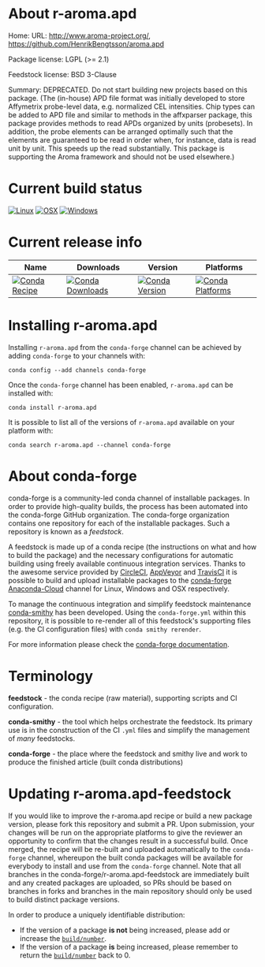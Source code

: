 About r-aroma.apd
=================

Home: URL: http://www.aroma-project.org/, https://github.com/HenrikBengtsson/aroma.apd

Package license: LGPL (>= 2.1)

Feedstock license: BSD 3-Clause

Summary: DEPRECATED. Do not start building new projects based on this package. (The (in-house) APD file format was initially developed to store Affymetrix probe-level data, e.g. normalized CEL intensities.  Chip types can be added to APD file and similar to methods in the affxparser package, this package provides methods to read APDs organized by units (probesets).  In addition, the probe elements can be arranged optimally such that the elements are guaranteed to be read in order when, for instance, data is read unit by unit.  This speeds up the read substantially.  This package is supporting the Aroma framework and should not be used elsewhere.)



Current build status
====================

[![Linux](https://img.shields.io/circleci/project/github/conda-forge/r-aroma.apd-feedstock/master.svg?label=Linux)](https://circleci.com/gh/conda-forge/r-aroma.apd-feedstock)
[![OSX](https://img.shields.io/travis/conda-forge/r-aroma.apd-feedstock/master.svg?label=macOS)](https://travis-ci.org/conda-forge/r-aroma.apd-feedstock)
[![Windows](https://img.shields.io/appveyor/ci/conda-forge/r-aroma.apd-feedstock/master.svg?label=Windows)](https://ci.appveyor.com/project/conda-forge/r-aroma-apd-feedstock/branch/master)

Current release info
====================

| Name | Downloads | Version | Platforms |
| --- | --- | --- | --- |
| [![Conda Recipe](https://img.shields.io/badge/recipe-r--aroma.apd-green.svg)](https://anaconda.org/conda-forge/r-aroma.apd) | [![Conda Downloads](https://img.shields.io/conda/dn/conda-forge/r-aroma.apd.svg)](https://anaconda.org/conda-forge/r-aroma.apd) | [![Conda Version](https://img.shields.io/conda/vn/conda-forge/r-aroma.apd.svg)](https://anaconda.org/conda-forge/r-aroma.apd) | [![Conda Platforms](https://img.shields.io/conda/pn/conda-forge/r-aroma.apd.svg)](https://anaconda.org/conda-forge/r-aroma.apd) |

Installing r-aroma.apd
======================

Installing `r-aroma.apd` from the `conda-forge` channel can be achieved by adding `conda-forge` to your channels with:

```
conda config --add channels conda-forge
```

Once the `conda-forge` channel has been enabled, `r-aroma.apd` can be installed with:

```
conda install r-aroma.apd
```

It is possible to list all of the versions of `r-aroma.apd` available on your platform with:

```
conda search r-aroma.apd --channel conda-forge
```


About conda-forge
=================

conda-forge is a community-led conda channel of installable packages.
In order to provide high-quality builds, the process has been automated into the
conda-forge GitHub organization. The conda-forge organization contains one repository
for each of the installable packages. Such a repository is known as a *feedstock*.

A feedstock is made up of a conda recipe (the instructions on what and how to build
the package) and the necessary configurations for automatic building using freely
available continuous integration services. Thanks to the awesome service provided by
[CircleCI](https://circleci.com/), [AppVeyor](https://www.appveyor.com/)
and [TravisCI](https://travis-ci.org/) it is possible to build and upload installable
packages to the [conda-forge](https://anaconda.org/conda-forge)
[Anaconda-Cloud](https://anaconda.org/) channel for Linux, Windows and OSX respectively.

To manage the continuous integration and simplify feedstock maintenance
[conda-smithy](https://github.com/conda-forge/conda-smithy) has been developed.
Using the ``conda-forge.yml`` within this repository, it is possible to re-render all of
this feedstock's supporting files (e.g. the CI configuration files) with ``conda smithy rerender``.

For more information please check the [conda-forge documentation](https://conda-forge.org/docs/).

Terminology
===========

**feedstock** - the conda recipe (raw material), supporting scripts and CI configuration.

**conda-smithy** - the tool which helps orchestrate the feedstock.
                   Its primary use is in the construction of the CI ``.yml`` files
                   and simplify the management of *many* feedstocks.

**conda-forge** - the place where the feedstock and smithy live and work to
                  produce the finished article (built conda distributions)


Updating r-aroma.apd-feedstock
==============================

If you would like to improve the r-aroma.apd recipe or build a new
package version, please fork this repository and submit a PR. Upon submission,
your changes will be run on the appropriate platforms to give the reviewer an
opportunity to confirm that the changes result in a successful build. Once
merged, the recipe will be re-built and uploaded automatically to the
`conda-forge` channel, whereupon the built conda packages will be available for
everybody to install and use from the `conda-forge` channel.
Note that all branches in the conda-forge/r-aroma.apd-feedstock are
immediately built and any created packages are uploaded, so PRs should be based
on branches in forks and branches in the main repository should only be used to
build distinct package versions.

In order to produce a uniquely identifiable distribution:
 * If the version of a package **is not** being increased, please add or increase
   the [``build/number``](https://conda.io/docs/user-guide/tasks/build-packages/define-metadata.html#build-number-and-string).
 * If the version of a package **is** being increased, please remember to return
   the [``build/number``](https://conda.io/docs/user-guide/tasks/build-packages/define-metadata.html#build-number-and-string)
   back to 0.
